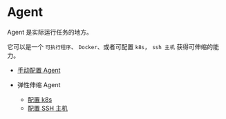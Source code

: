 # Agent

Agent 是实际运行任务的地方。

它可以是一个 `可执行程序`、 `Docker`、或者可配置 `k8s`， `ssh 主机` 获得可伸缩的能力。

* [手动配置 Agent](cn/agents/manual) 

* 弹性伸缩 Agent
  - [配置 k8s](cn/agents/k8s_host)
  - [配置 SSH 主机](cn/agents/ssh_host)